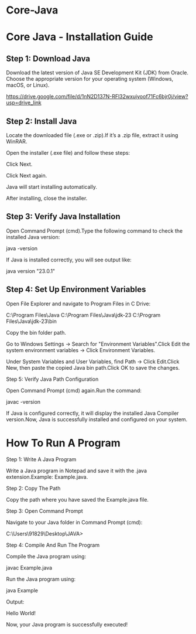 # Core-Java

# Core Java - Installation Guide

## Step 1: Download Java

Download the latest version of Java SE Development Kit (JDK) from Oracle. Choose the appropriate version for your operating system (Windows, macOS, or Linux).

https://drive.google.com/file/d/1nN2D137N-RFl32wxujyoof71Fc6bjr0j/view?usp=drive_link

## Step 2: Install Java

Locate the downloaded file (.exe or .zip).If it’s a .zip file, extract it using WinRAR.

Open the installer (.exe file) and follow these steps:

Click Next.

Click Next again.

Java will start installing automatically.

After installing, close the installer.

## Step 3: Verify Java Installation

Open Command Prompt (cmd).Type the following command to check the installed Java version:

java -version

If Java is installed correctly, you will see output like:

java version "23.0.1"

## Step 4: Set Up Environment Variables

Open File Explorer and navigate to Program Files in C Drive:

C:\Program Files\Java
C:\Program Files\Java\jdk-23
C:\Program Files\Java\jdk-23\bin

Copy the bin folder path.

Go to Windows Settings → Search for "Environment Variables".Click Edit the system environment variables → Click Environment Variables.

Under System Variables and User Variables, find Path → Click Edit.Click New, then paste the copied Java bin path.Click OK to save the changes.

Step 5: Verify Java Path Configuration

Open Command Prompt (cmd) again.Run the command:

javac -version

If Java is configured correctly, it will display the installed Java Compiler version.Now, Java is successfully installed and configured on your system.

# How To Run A Program

Step 1: Write A Java Program

Write a Java program in Notepad and save it with the .java extension.Example: Example.java.

Step 2: Copy The Path

Copy the path where you have saved the Example.java file.

Step 3: Open Command Prompt

Navigate to your Java folder in Command Prompt (cmd):

C:\Users\91829\Desktop\JAVA>

Step 4: Compile And Run The Program

Compile the Java program using:

javac Example.java

Run the Java program using:

java Example

Output:

Hello World!

Now, your Java program is successfully executed!

